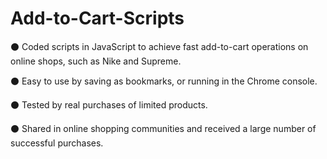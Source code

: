 # Add-to-Cart-Scripts

⚫ Coded scripts in JavaScript to achieve fast add-to-cart operations on online shops, such as Nike and
Supreme.

⚫ Easy to use by saving as bookmarks, or running in the Chrome console.

⚫ Tested by real purchases of limited products.

⚫ Shared in online shopping communities and received a large number of successful purchases.
